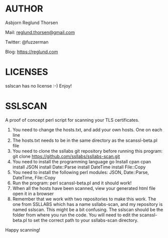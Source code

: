 # AUTHOR
Asbjorn Reglund Thorsen

Mail: reglund.thorsen@gmail.com

Twitter: @fuzzerman

Blog: https://reglund.com

# LICENSES
sslscan has no license :-) Enjoy!

# SSLSCAN
A proof of concept perl script for scanning your TLS certificates.

1. You need to change the hosts.txt, and add your own hosts. One on
each line
2. The hosts.txt needs to be in the same directory as the
scanssl-beta.pl file
3. You need to clone the ssllabs git repository before running this
program: git clone https://github.com/ssllabs/ssllabs-scan.git
4. You need to install the programming language go
Install cpan
cpan
install JSON
install Date::Parse
install DateTime
install File::Copy
5. You need to install the following perl modules: JSON, Date::Parse,
DateTime, File::Copy
6. Run the program: perl scanssl-beta.pl and it should work!
7. When all the hosts have been scanned, view your generated html file
open it in a browser
8. Remember that we work with two repositories to make this work. The
one from SSLLABS which has a name ssllabs-scan, and my repository is
named sslscan. This might be a bit confusing. The sslscan should be
the folder from where you run the code. You will need to edit the
scanssl-beta.pl to set the correct path to your ssllabs-scan directory.

Happy scanning!

